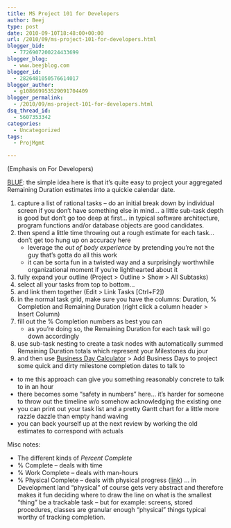 ```yaml
---
title: MS Project 101 for Developers
author: Beej
type: post
date: 2010-09-10T18:48:00+00:00
url: /2010/09/ms-project-101-for-developers.html
blogger_bid:
  - 7726907200224433699
blogger_blog:
  - www.beejblog.com
blogger_id:
  - 2826481050576614017
blogger_author:
  - g108669953529091704409
blogger_permalink:
  - /2010/09/ms-project-101-for-developers.html
dsq_thread_id:
  - 5607353342
categories:
  - Uncategorized
tags:
  - ProjMgmt

---
```

(Emphasis on For Developers)
  
<a href="http://en.wikipedia.org/wiki/BLUF_%28communication%29" target="_blank">BLUF</a>: the simple idea here is that it’s quite easy to project your aggregated Remaining Duration estimates into a quickie calendar date.

  1. capture a list of rational tasks &#8211; do an initial break down by individual screen if you don&#8217;t have something else in mind&#8230; a little sub-task depth is good but don&#8217;t go too deep at first&#8230; in typical software architecture, program functions and/or database objects are good candidates.
  2. then spend a little time throwing out a rough estimate for each task… don&#8217;t get too hung up on accuracy here 
      * leverage the&nbsp;_out of body experience_ by pretending you’re not the guy that’s gotta do all this work 
      * it can be sorta fun in a twisted way and a surprisingly worthwhile organizational moment if you’re lighthearted about it 
  3. fully expand your outline (Project > Outline > Show > All Subtasks) 
  4. select all your tasks from top to bottom… 
  5. and link them together (Edit > Link Tasks [Ctrl+F2]) 
  6. in the normal task grid, make sure you have the columns: Duration, % Completion and Remaining Duration (right click a column header > Insert Column) 
  7. fill out the % Completion numbers as best you can 
      * as you’re doing so, the Remaining Duration for each task will go down accordingly 
  8. use sub-task nesting to create a task nodes with automatically summed Remaining Duration totals which represent your Milestones du jour 
  9. and then use <a href="http://worldwattweb.com/Test/default.aspx" target="_blank">Business Day Calculator</a> > Add Business Days to project some quick and dirty milestone completion dates to talk to 

  * to me this approach can give you something reasonably concrete to talk to in an hour
  * there becomes some &#8220;safety in numbers&#8221; here&#8230; it&#8217;s harder for someone to throw out the timeline w/o somehow acknowledging the existing one
  * you can print out your task list and a pretty Gantt chart for a little more razzle dazzle than empty hand waving 
  * you can back yourself up at the next review by working the old estimates to correspond with actuals

Misc notes: 

  * The different kinds of _Percent Complete_
  * % Complete &#8211; deals with time
  * % Work Complete &#8211; deals with man-hours
  * % Physical Complete &#8211; deals with physical progress (<a href="http://www.tech-archive.net/Archive/Project/microsoft.public.project/2006-10/msg00188.html" target="_blank">link</a>) … in Development land “physical” of course gets very abstract and therefore makes it fun deciding where to draw the line on what is the smallest &#8220;thing&#8221; be a trackable task – but for example: screens, stored procedures, classes are granular enough “physical” things typical worthy of tracking completion.